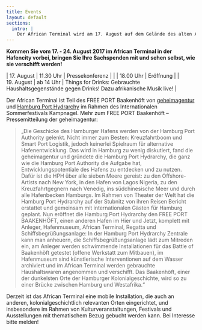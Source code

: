 ```yaml
---
title: Events
layout: default
sections:
  intro: |
    Der African Terminal wird am 17. August auf dem Gelände des alten Afrika Terminals am Petersenkai / Hafencity eröffnet!
---
```


**Kommen Sie vom 17. - 24. August 2017 im African Terminal in der Hafencity vorbei, bringen Sie Ihre Sachspenden mit und sehen selbst, wie sie verschifft werden!**

| 17\.&nbsp;August | 11.30&nbsp;Uhr | Pressekonferenz |
|             | 18.00&nbsp;Uhr | Eröffnung |
| 19\.&nbsp;August | ab&nbsp;14&nbsp;Uhr | Things for Drinks: Gebrauchte Haushaltsgegenstände gegen Drinks! Dazu afrikanische Musik live! |

Der African Terminal ist Teil des FREE PORT Baakenhöft von [geheimagentur](http://www.geheimagentur.net) und [Hamburg Port Hydrarchy](    http://hamburgporthydrarchy.wordpress.com/) im Rahmen des Internationalen Sommerfestivals Kampnagel. Mehr zum FREE PORT Baakenhöft – Pressemitteilung der geheimagentur:  

> „Die Geschicke des Hamburger Hafens werden von der Hamburg Port Authority gelenkt.  Nicht immer zum Besten: Kreuzfahrtboom und Smart Port Logistik, jedoch keinerlei Spielraum für alternative Hafenentwicklung. Das wird in Hamburg zu wenig diskutiert, fand die geheimagentur und gründete die Hamburg Port Hydrarchy, die ganz wie die Hamburg Port Authority die Aufgabe hat, Entwicklungspotentiale des Hafens zu entdecken und zu nutzen. Dafür ist die HPH über alle sieben Meere gereist: zu den Offshore-Artists nach New York, in den Hafen von Lagos Nigeria, zu den Kreuzfahrtgegnern nach Venedig, ins südchinesische Meer und durch alle Hafenbecken Hamburgs. Im Rahmen von Theater der Welt hat die Hamburg Port Hydrarchy auf der Stubnitz von ihren Reisen Bericht erstattet und gemeinsam mit internationalen Gästen für Hamburg geplant. Nun eröffnet die Hamburg Port Hydrarchy den FREE PORT BAAKENHÖFT, einen anderen Hafen im Hier und Jetzt, komplett mit Anleger, Hafenmuseum, African Terminal, Regatta und Schiffsbegrüßungsanlage: In der Hamburg Port Hydrarchy Zentrale kann man anheuern, die Schiffsbegrüßungsanlage lädt zum Mitreden ein, am Anleger werden schwimmende Installationen für das Battle of Baakenhöft getestet (offene Werkstatt zum Mitbauen), im Hafenmuseum sind künstlerische Interventionen auf dem Wasser archiviert und im African Terminal werden gebrauchte Haushaltswaren angenommen und verschifft. Das Baakenhöft, einer der dunkelsten Orte der Hamburger Kolonialgeschichte, wird so zu einer Brücke zwischen Hamburg und Westafrika.“

Derzeit ist das African Terminal eine mobile Installation, die auch an anderen, kolonialgeschichtlich relevanten Orten eingerichtet, und insbesondere im Rahmen von Kulturveranstaltungen, Festivals und Ausstellungen mit thematischem Bezug gebucht werden kann. Bei Interesse bitte melden!

